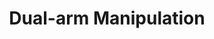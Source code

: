 ---
title: "Dual-arm Manipulation"
layout: single-portfolio
excerpt: "<img src='/images/dual-arm.gif' alt=''>"
collection: research
order_number: 10
header: 
  og_image: "dual-arm.gif"
---